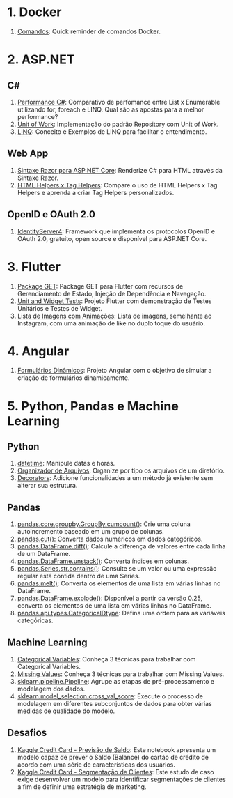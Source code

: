 ﻿# 1. Docker
1. [Comandos](https://github.com/hudsoncadan/tips-and-tricks/tree/master/dicas/docker): Quick reminder de comandos Docker.
# 2. ASP.NET
## C#
1. [Performance C#](dicas/aspnet/csharp/performance/PerformanceSolution/): Comparativo de perfomance entre List x Enumerable utilizando for, foreach e LINQ. Qual são as apostas para a melhor performance?
2. [Unit of Work](dicas/aspnet/unitofwork/UoWSolution): Implementação do padrão Repository com Unit of Work.
3. [LINQ](https://github.com/hudsoncadan/tips-and-tricks/tree/master/dicas/aspnet/csharp/linq): Conceito e Exemplos de LINQ para facilitar o entendimento.
## Web App
1. [Sintaxe Razor para ASP.NET Core](https://github.com/hudsoncadan/tips-and-tricks/tree/master/dicas/aspnet/webapps/razor-syntax): Renderize C# para HTML através da Sintaxe Razor.
2. [HTML Helpers x Tag Helpers](https://github.com/hudsoncadan/tips-and-tricks/tree/master/dicas/aspnet/webapps/htmlhelpers-taghelpers): Compare o uso de HTML Helpers x Tag Helpers e aprenda a criar Tag Helpers personalizados.
## OpenID e OAuth 2.0
1. [IdentityServer4](https://github.com/hudsoncadan/Authentication): Framework que implementa os protocolos OpenID e OAuth 2.0, gratuito, open source e disponível para ASP.NET Core.
# 3. Flutter
1. [Package GET](https://github.com/hudsoncadan/tips-and-tricks/tree/master/dicas/flutter/package_get): Package GET para Flutter com recursos de Gerenciamento de Estado, Injeção de Dependência e Navegação.
2. [Unit and Widget Tests](/dicas/flutter/tests/flutter_tests): Projeto Flutter com demonstração de Testes Unitários e Testes de Widget.
3. [Lista de Imagens com Animações](dicas/flutter/flutter_heart_animation): Lista de imagens, semelhante ao Instagram, com uma animação de like no duplo toque do usuário. 
# 4. Angular
1. [Formulários Dinâmicos](https://github.com/hudsoncadan/tips-and-tricks/tree/master/dicas/angular/dynamic-forms): Projeto Angular com o objetivo de simular a criação de formulários dinamicamente.
# 5. Python, Pandas e Machine Learning
## Python
1. [datetime](https://github.com/hudsoncadan/tips-and-tricks/blob/master/dicas/python/datetime/datetime%20Notebook.ipynb): Manipule datas e horas.
2. [Organizador de Arquivos](https://github.com/hudsoncadan/tips-and-tricks/blob/master/dicas/python/organizador/Organizador.ipynb): Organize por tipo os arquivos de um diretório.
3. [Decorators](https://github.com/hudsoncadan/tips-and-tricks/blob/master/dicas/python/decorators/decorators.ipynb): Adicione funcionalidades a um método já existente sem alterar sua estrutura.
## Pandas
1. [pandas.core.groupby.GroupBy.cumcount()](https://github.com/hudsoncadan/tips-and-tricks/blob/master/dicas/pandas/cumcount/cumcount%20Notebook.ipynb): Crie uma coluna autoincremento baseado em um grupo de colunas.
2. [pandas.cut()](https://github.com/hudsoncadan/tips-and-tricks/blob/master/dicas/pandas/cut/cut%20Notebook.ipynb): Converta dados numéricos em dados categóricos.
3. [pandas.DataFrame.diff()](https://github.com/hudsoncadan/tips-and-tricks/blob/master/dicas/pandas/diff/diff%20Notebook.ipynb): Calcule a diferença de valores entre cada linha de um DataFrame.
4. [pandas.DataFrame.unstack()](https://github.com/hudsoncadan/tips-and-tricks/blob/master/dicas/pandas/unstack/unstack%20Notebook.ipynb): Converta índices em colunas.
5. [pandas.Series.str.contains()](https://github.com/hudsoncadan/tips-and-tricks/blob/master/dicas/pandas/strcontains/strcontains%20Notebook.ipynb): Consulte se um valor ou uma expressão regular está contida dentro de uma Series.
6. [pandas.melt()](https://github.com/hudsoncadan/tips-and-tricks/blob/master/dicas/pandas/melt/melt%20Notebook.ipynb): Converta os elementos de uma lista em várias linhas no DataFrame.
7. [pandas.DataFrame.explode()](https://github.com/hudsoncadan/tips-and-tricks/blob/master/dicas/pandas/explode/explode%20Notebook.ipynb): Disponível a partir da versão 0.25, converta os elementos de uma lista em várias linhas no DataFrame.
8. [pandas.api.types.CategoricalDtype](https://github.com/hudsoncadan/tips-and-tricks/blob/master/dicas/pandas/categoricaldtype/categoricaldtype%20Notebook.ipynb): Defina uma ordem para as variáveis categóricas.
## Machine Learning
1. [Categorical Variables](https://github.com/hudsoncadan/tips-and-tricks/blob/master/dicas/machinelearning/categoricalvariables/categoricalvariables%20Notebook.ipynb): Conheça 3 técnicas para trabalhar com Categorical Variables.
2. [Missing Values](https://github.com/hudsoncadan/tips-and-tricks/blob/master/dicas/machinelearning/missingvalues/missingvalues%20Notebook.ipynb): Conheça 3 técnicas para trabalhar com Missing Values.
3. [sklearn.pipeline.Pipeline](https://github.com/hudsoncadan/tips-and-tricks/blob/master/dicas/machinelearning/pipelines/pipelines%20Notebook.ipynb): Agrupe as etapas de pré-processamento e modelagem dos dados.
4. [sklearn.model_selection.cross_val_score](https://github.com/hudsoncadan/tips-and-tricks/blob/master/dicas/machinelearning/crossvalidation/crossvalidation%20Notebook.ipynb): Execute o processo de modelagem em diferentes subconjuntos de dados para obter várias medidas de qualidade do modelo.
## Desafios
1. [Kaggle Credit Card - Previsão de Saldo](https://github.com/hudsoncadan/tips-and-tricks/blob/master/dicas/desafios/kaggle/creditcard/regression/Kaggle%20Credit%20Card%20LinearRegression.ipynb): Este notebook apresenta um modelo capaz de prever o Saldo (Balance) do cartão de crédito de acordo com uma série de características dos usuários. 
2. [Kaggle Credit Card - Segmentação de Clientes](https://github.com/hudsoncadan/tips-and-tricks/blob/master/dicas/desafios/kaggle/creditcard/kmeans/Kaggle%20Credit%20Card%20KMeans.ipynb): Este estudo de caso exige desenvolver um modelo para identificar segmentações de clientes a fim de definir uma estratégia de marketing.
